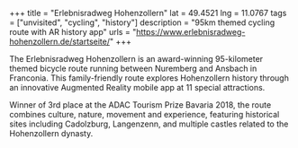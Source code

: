 +++
title = "Erlebnisradweg Hohenzollern"
lat = 49.4521
lng = 11.0767
tags = ["unvisited", "cycling", "history"]
description = "95km themed cycling route with AR history app"
urls = "https://www.erlebnisradweg-hohenzollern.de/startseite/"
+++

The Erlebnisradweg Hohenzollern is an award-winning 95-kilometer themed bicycle route running between Nuremberg and Ansbach in Franconia. This family-friendly route explores Hohenzollern history through an innovative Augmented Reality mobile app at 11 special attractions.

Winner of 3rd place at the ADAC Tourism Prize Bavaria 2018, the route combines culture, nature, movement and experience, featuring historical sites including Cadolzburg, Langenzenn, and multiple castles related to the Hohenzollern dynasty.